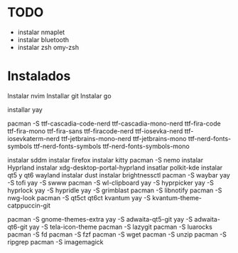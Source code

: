 # TODO 
- instalar nmaplet
- instalar bluetooth
- instalar zsh omy-zsh

# Instalados

Instalar nvim
Installar git
Instalar go

installar yay

pacman -S ttf-cascadia-code-nerd ttf-cascadia-mono-nerd ttf-fira-code ttf-fira-mono ttf-fira-sans ttf-firacode-nerd ttf-iosevka-nerd ttf-iosevkaterm-nerd ttf-jetbrains-mono-nerd ttf-jetbrains-mono ttf-nerd-fonts-symbols ttf-nerd-fonts-symbols ttf-nerd-fonts-symbols-mono

instalar sddm
instalar firefox
instalar kitty
pacman -S nemo
instalar Hyprland
instalar xdg-desktop-portal-hyprland
insatlar polkit-kde
instalar qt5 y qt6 wayland
instalar dust
instalar brightnessctl
pacman -S waybar
yay -S tofi
yay -S swww
pacman -S wl-clipboard
yay -S hyprpicker
yay -S hyprlock
yay -S hypridle
yay -S grimblast
pacman -S libnotify
pacman -S nwg-look
pacman -S qt5ct qt6ct kvantum
yay -S kvantum-theme-catppuccin-git

pacman -S gnome-themes-extra
yay -S adwaita-qt5-git
yay -S adwaita-qt6-git
yay -S tela-icon-theme
pacman -S lazygit
pacman -S luarocks
pacman -S fd
pacman -S fzf
pacman -S wget 
pacman -S unzip
pacman -S ripgrep
pacman -S imagemagick 

